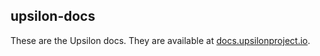 upsilon-docs
---
These are the Upsilon docs. They are available at [docs.upsilonproject.io](http://docs.upsilonproject.io).
